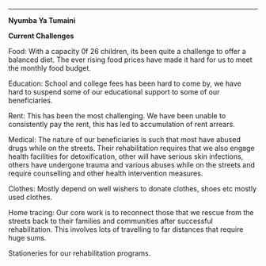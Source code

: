 ---


**Nyumba Ya Tumaini**

**Current Challenges**

Food: With a capacity 0f 26 children, its been quite a challenge to offer a balanced diet. The ever rising food prices have made it hard for us to meet the monthly food budget.

Education: School and college fees has been hard to come by, we have hard to suspend some of our educational support to some of our beneficiaries.

Rent: This has been the most challenging. We have been unable to consistently pay the rent, this has led to accumulation of rent arrears.

Medical: The nature of our beneficiaries is such that most have abused drugs while on the streets. Their rehabilitation requires that we also engage health facilities for detoxification, other will have serious skin infections, others have undergone trauma and various abuses while on the streets and require counselling and other health intervention measures.

Clothes: Mostly depend on well wishers to donate clothes, shoes etc mostly used clothes.

Home tracing: Our core work is to reconnect those that we rescue from the streets back to their families and communities after successful rehabilitation. This involves lots of travelling to far distances that require huge sums.

Stationeries for our rehabilitation programs.